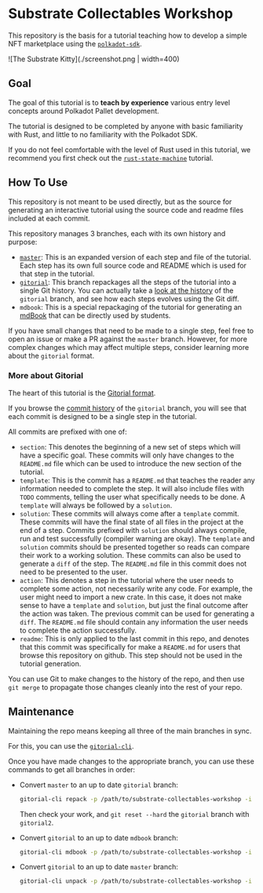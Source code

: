# Substrate Collectables Workshop

This repository is the basis for a tutorial teaching how to develop a simple NFT marketplace using the [`polkadot-sdk`](https://github.com/paritytech/polkadot-sdk).

![The Substrate Kitty](./screenshot.png | width=400)

## Goal

The goal of this tutorial is to **teach by experience** various entry level concepts around Polkadot Pallet development.

The tutorial is designed to be completed by anyone with basic familiarity with Rust, and little to no familiarity with the Polkadot SDK.

If you do not feel comfortable with the level of Rust used in this tutorial, we recommend you first check out the [`rust-state-machine`](https://github.com/shawntabrizi/rust-state-machine) tutorial.

## How To Use

This repository is not meant to be used directly, but as the source for generating an interactive tutorial using the source code and readme files included at each commit.

This repository manages 3 branches, each with its own history and purpose:

- [`master`](https://github.com/shawntabrizi/substrate-collectables-workshop/): This is an expanded version of each step and file of the tutorial. Each step has its own full source code and README which is used for that step in the tutorial.
- [`gitorial`](https://github.com/shawntabrizi/substrate-collectables-workshop/tree/gitorial): This branch repackages all the steps of the tutorial into a single Git history. You can actually take a [look at the history](https://github.com/shawntabrizi/substrate-collectables-workshop/commits/gitorial/) of the `gitorial` branch, and see how each steps evolves using the Git diff.
- `mdbook`: This is a special repackaging of the tutorial for generating an [mdBook](https://github.com/rust-lang/mdBook) that can be directly used by students.

If you have small changes that need to be made to a single step, feel free to open an issue or make a PR against the `master` branch. However, for more complex changes which may affect multiple steps, consider learning more about the `gitorial` format.

### More about Gitorial

The heart of this tutorial is the [Gitorial format](https://github.com/gitorial-sdk).

If you browse the [commit history](https://github.com/shawntabrizi/substrate-collectables-workshop/commits/gitorial/) of the `gitorial` branch, you will see that each commit is designed to be a single step in the tutorial.

All commits are prefixed with one of:

- `section`: This denotes the beginning of a new set of steps which will have a specific goal. These commits will only have changes to the `README.md` file which can be used to introduce the new section of the tutorial.
- `template`: This is the commit has a `README.md` that teaches the reader any information needed to complete the step. It will also include files with `TODO` comments, telling the user what specifically needs to be done. A `template` will always be followed by a `solution`.
- `solution`: These commits will always come after a `template` commit. These commits will have the final state of all files in the project at the end of a step. Commits prefixed with `solution` should always compile, run and test successfully (compiler warning are okay). The `template` and `solution` commits should be presented together so reads can compare their work to a working solution. These commits can also be used to generate a `diff` of the step. The `README.md` file in this commit does not need to be presented to the user.
- `action`: This denotes a step in the tutorial where the user needs to complete some action, not necessarily write any code. For example, the user might need to import a new crate. In this case, it does not make sense to have a `template` and `solution`, but just the final outcome after the action was taken. The previous commit can be used for generating a `diff`. The `README.md` file should contain any information the user needs to complete the action successfully.
- `readme`: This is only applied to the last commit in this repo, and denotes that this commit was specifically for make a `README.md` for users that browse this repository on github. This step should not be used in the tutorial generation.

You can use Git to make changes to the history of the repo, and then use `git merge` to propagate those changes cleanly into the rest of your repo.

## Maintenance

Maintaining the repo means keeping all three of the main branches in sync.

For this, you can use the [`gitorial-cli`](https://github.com/gitorial-sdk/cli).

Once you have made changes to the appropriate branch, you can use these commands to get all branches in order:

- Convert `master` to an up to date `gitorial` branch:

    ```sh
	gitorial-cli repack -p /path/to/substrate-collectables-workshop -i master -s steps -o gitorial2
	```

	Then check your work, and `git reset --hard` the `gitorial` branch with `gitorial2`.

- Convert `gitorial` to an up to date `mdbook` branch:

	```sh
	gitorial-cli mdbook -p /path/to/substrate-collectables-workshop -i gitorial -o mdbook
	```

- Convert `gitorial` to an up to date `master` branch:

	```sh
	gitorial-cli unpack -p /path/to/substrate-collectables-workshop -i gitorial -o master -s steps
	```
